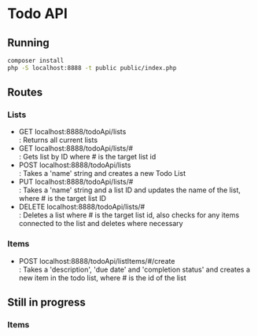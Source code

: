 # Todo API


## Running
```bash
composer install
php -S localhost:8888 -t public public/index.php
```

## Routes

### Lists
- GET localhost:8888/todoApi/lists \
: Returns all current lists
- GET localhost:8888/todoApi/lists/# \
: Gets list by ID where # is the target list id
- POST localhost:8888/todoApi/lists \
: Takes a 'name' string and creates a new Todo List
- PUT localhost:8888/todoApi/lists/# \
: Takes a 'name' string and a list ID and updates the name of the list, where # is the target list ID
- DELETE localhost:8888/todoApi/lists/# \
: Deletes a list where # is the target list id, also checks for any items connected to the list and deletes where necessary

### Items
- POST localhost:8888/todoApi/listItems/#/create \
: Takes a 'description', 'due date' and 'completion status' and creates a new item in the todo list, where # is the id of the list

## Still in progress

### Items

